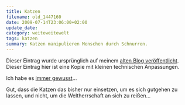 ```yaml
---
title: Katzen
filename: old_1447160
date: 2009-07-14T23:06:00+02:00
update_date:
category: weiteweitewelt
tags: katzen
summary: Katzen manipulieren Menschen durch Schnurren.
---
```

Dieser Eintrag wurde ursprünglich auf meinem [alten Blog veröffentlicht](https://stu.blogger.de/stories/1447160/). Dieser Eintrag hier ist eine Kopie mit kleinen technischen Anpassungen.

Ich habe es [immer gewusst](https://science.slashdot.org/story/09/07/13/2258247/Cats-Exploit-Humans-By-Purring)…

Gut, dass die Katzen das bisher nur einsetzen, um es sich gutgehen zu lassen, und nicht, um die Weltherrschaft an sich zu reißen…
